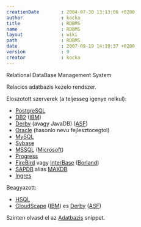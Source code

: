 ```yaml
---
creationDate        : 2004-07-30 13:13:06 +0200 
author              : kocka 
title               : RDBMS 
name                : RDBMS 
layout              : wiki 
path                : RDBMS 
date                : 2007-09-19 14:19:37 +0200 
version             : 9 
creator             : kocka 
---
```

Relational DataBase Management System

Relacios adatbazis kezelo rendszer.

Eloszotott szerverek (a teljesseg igenye nelkul):

*   [PostgreSQL](PostgreSQL.html)
*   [DB2](DB2.html) ([IBM](IBM.html))
*   [Derby](Derby.html) (avagy JavaDB) ([ASF](ASF.html))
*   [Oracle](Oracle.html) (hasonlo nevu fejlesztocegtol)
*   [MySQL](MySQL.html)
*   [Sybase](Sybase.html)
*   [MSSQL](MSSQL.html) ([Microsoft](Microsoft.html))
*   [Progress](Progress.html)
*   [FireBird](FireBird.html) vagy [InterBase](Missing.html) ([Borland](borland.html))
*   [SAPDB](SAPDB.html) alias [MAXDB](MAXDB.html)
*   [Ingres](Missing.html)

Beagyazott:

*   [HSQL](HSQL.html)
*   [CloudScape](CloudScape.html) ([IBM](IBM.html)) es [Derby](Derby.html) ([ASF](ASF.html))

Szinten olvasd el az [Adatbazis](Adatbazis.html) snippet.
